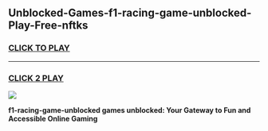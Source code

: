 
## Unblocked-Games-f1-racing-game-unblocked-Play-Free-nftks
<h3>
<a href="https://premium76.site?title=f1-racing-game-unblocked&ref=23A">CLICK TO PLAY</a></h3>
<hr>

<h3>
<a href="https://premium76.site?title=f1-racing-game-unblocked&ref=23A">CLICK 2 PLAY</a>
  
</h3>

<a href="https://premium76.site?title=f1-racing-game-unblocked&ref=23A"><img src="https://clearcache.store/games.png"></a>


**f1-racing-game-unblocked games unblocked: Your Gateway to Fun and Accessible Online Gaming**
